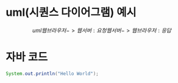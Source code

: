 # uml(시퀀스 다이어그램) 예시
$$uml
웹브라우저 -> 웹서버 : 요청
웹서버 -> 웹브라우저 : 응답
$$

# 자바 코드
```java
System.out.println("Hello World");
```